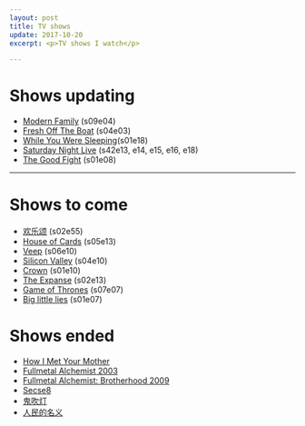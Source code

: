 ```yaml
---
layout: post
title: TV shows
update: 2017-10-20
excerpt: <p>TV shows I watch</p>

---
```


# Shows updating

* [Modern Family](http://www.imdb.com/title/tt1442437/) (s09e04)
* [Fresh Off The Boat](http://www.imdb.com/title/tt3551096/) (s04e03)
* [While You Were Sleeping](http://www.imdb.com/title/tt6256484/)(s01e18)
* [Saturday Night Live](http://www.imdb.com/title/tt0072562/) (s42e13, e14, e15, e16, e18)
* [The Good Fight](http://www.imdb.com/title/tt5853176/) (s01e08)

---

# Shows to come

* [欢乐颂](https://movie.douban.com/subject/26743573/) (s02e55)
* [House of Cards](http://www.imdb.com/title/tt1856010/) (s05e13)
* [Veep](http://www.imdb.com/title/tt1759761) (s06e10)
* [Silicon Valley](http://www.imdb.com/title/tt2575988/) (s04e10)
* [Crown](http://www.imdb.com/title/tt4786824/) (s01e10)
* [The Expanse](http://www.imdb.com/title/tt3230854/) (s02e13)
* [Game of Thrones](http://www.imdb.com/title/tt0944947/) (s07e07)
* [Big little lies](http://www.imdb.com/title/tt3920596/) (s01e07)

# Shows ended

* [How I Met Your Mother](http://www.imdb.com/title/tt0460649/)
* [Fullmetal Alchemist 2003](http://www.imdb.com/title/tt0421357/)
* [Fullmetal Alchemist: Brotherhood 2009](http://www.imdb.com/title/tt1355642/)
* [Secse8](http://www.imdb.com/title/tt2431438/)
* [鬼吹灯](http://www.imdb.com/title/tt6413278/)
* [人民的名义](http://www.imdb.com/title/tt6742348/)